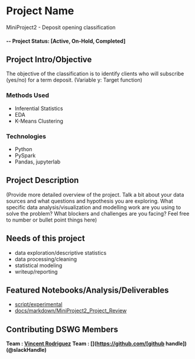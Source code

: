 # Project Name
MiniProject2 - Deposit opening classification

#### -- Project Status: [Active, On-Hold, Completed]

## Project Intro/Objective
The objective of the classification is to identify clients who will 
subscribe (yes/no) for a term deposit. (Variable y: Target function)

### Methods Used
* Inferential Statistics
* EDA
* K-Means Clustering

### Technologies
* Python
* PySpark
* Pandas, jupyterlab

## Project Description
(Provide more detailed overview of the project.  Talk a bit about your data sources and what questions and hypothesis you are exploring. What specific data analysis/visualization and modelling work are you using to solve the problem? What blockers and challenges are you facing?  Feel free to number or bullet point things here)

## Needs of this project

- data exploration/descriptive statistics
- data processing/cleaning
- statistical modeling
- writeup/reporting

## Featured Notebooks/Analysis/Deliverables
* [script/experimental](script/experimentation.ipynb)
* [docs/markdown/MiniProject2_Project_Review](docs/markdown/MiniProject2_Review.md)


## Contributing DSWG Members
**Team : [Vincent Rodriguez](https://github.com/0Architectus0)**
**Team : [](https://github.com/[github handle])(@slackHandle)**

